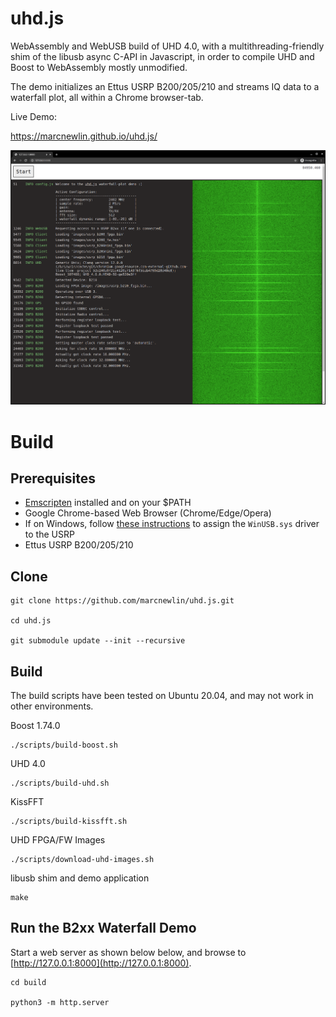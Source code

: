 # uhd.js

WebAssembly and WebUSB build of UHD 4.0, with a multithreading-friendly shim of the libusb async C-API in Javascript, in order to compile UHD and Boost to WebAssembly mostly unmodified.

The demo initializes an Ettus USRP B200/205/210 and streams IQ data to a waterfall plot, all within a Chrome browser-tab.

Live Demo: 

https://marcnewlin.github.io/uhd.js/

![Screenshot](/screenshot.png?raw=true)

# Build

## Prerequisites

- [Emscripten](https://emscripten.org/docs/getting_started/downloads.html) installed and on your $PATH
- Google Chrome-based Web Browser (Chrome/Edge/Opera)
- If on Windows, follow [these instructions](https://docs.microsoft.com/en-us/windows-hardware/drivers/usbcon/winusb-installation#installing-winusb-by-specifying-the-system-provided-device-class) to assign the `WinUSB.sys` driver to the USRP
- Ettus USRP B200/205/210

## Clone

```
git clone https://github.com/marcnewlin/uhd.js.git

cd uhd.js

git submodule update --init --recursive
```

## Build

The build scripts have been tested on Ubuntu 20.04, and may not work in other environments.

Boost 1.74.0

```
./scripts/build-boost.sh
```

UHD 4.0

```
./scripts/build-uhd.sh
```

KissFFT

```
./scripts/build-kissfft.sh
```

UHD FPGA/FW Images

```
./scripts/download-uhd-images.sh
```

libusb shim and demo application

```
make
```



## Run the B2xx Waterfall Demo

Start a web server as shown below below, and browse to [http://127.0.0.1:8000](http://127.0.0.1:8000).

```
cd build

python3 -m http.server
```

